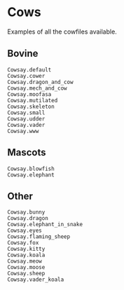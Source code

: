 # Cows

Examples of all the cowfiles available.

## Bovine

```@docs
Cowsay.default
Cowsay.cower
Cowsay.dragon_and_cow
Cowsay.mech_and_cow
Cowsay.moofasa
Cowsay.mutilated
Cowsay.skeleton
Cowsay.small
Cowsay.udder
Cowsay.vader
Cowsay.www
```

## Mascots

```@docs
Cowsay.blowfish
Cowsay.elephant
```

## Other

```@docs
Cowsay.bunny
Cowsay.dragon
Cowsay.elephant_in_snake
Cowsay.eyes
Cowsay.flaming_sheep
Cowsay.fox
Cowsay.kitty
Cowsay.koala
Cowsay.meow
Cowsay.moose
Cowsay.sheep
Cowsay.vader_koala
```
